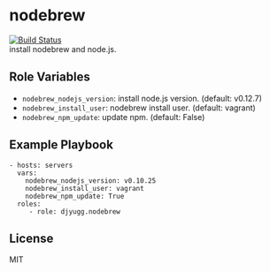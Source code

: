 nodebrew
=========
[![Build Status](https://travis-ci.org/djyugg/ansible-role-nodebrew.svg?branch=master)](https://travis-ci.org/djyugg/ansible-role-nodebrew)  
install nodebrew and node.js.

Role Variables
--------------
- `nodebrew_nodejs_version`: install node.js version. (default: v0.12.7)
- `nodebrew_install_user`: nodebrew install user. (default: vagrant) 
- `nodebrew_npm_update`: update npm. (default: False) 

Example Playbook
----------------

    - hosts: servers
      vars:
        nodebrew_nodejs_version: v0.10.25
        nodebrew_install_user: vagrant
        nodebrew_npm_update: True
      roles:
         - role: djyugg.nodebrew

License
-------

MIT
